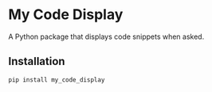 # My Code Display

A Python package that displays code snippets when asked.

## Installation

```bash
pip install my_code_display
